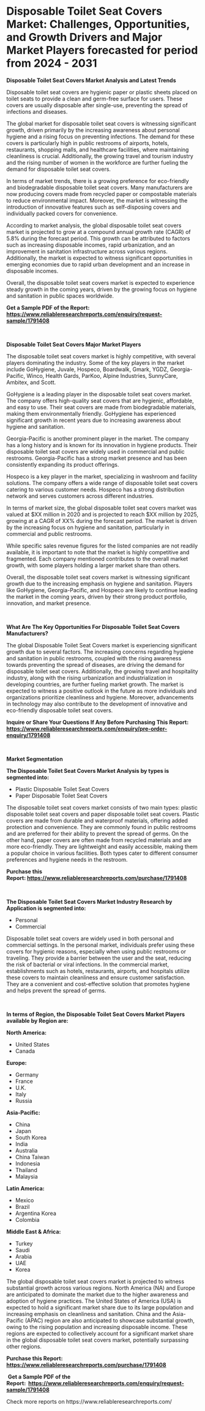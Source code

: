 <p><h1>Disposable Toilet Seat Covers Market: Challenges, Opportunities, and Growth Drivers and Major Market Players forecasted for period from 2024 - 2031</h1></p><p><strong>Disposable Toilet Seat Covers Market Analysis and Latest Trends</strong></p>
<p><p>Disposable toilet seat covers are hygienic paper or plastic sheets placed on toilet seats to provide a clean and germ-free surface for users. These covers are usually disposable after single-use, preventing the spread of infections and diseases.</p><p>The global market for disposable toilet seat covers is witnessing significant growth, driven primarily by the increasing awareness about personal hygiene and a rising focus on preventing infections. The demand for these covers is particularly high in public restrooms of airports, hotels, restaurants, shopping malls, and healthcare facilities, where maintaining cleanliness is crucial. Additionally, the growing travel and tourism industry and the rising number of women in the workforce are further fueling the demand for disposable toilet seat covers.</p><p>In terms of market trends, there is a growing preference for eco-friendly and biodegradable disposable toilet seat covers. Many manufacturers are now producing covers made from recycled paper or compostable materials to reduce environmental impact. Moreover, the market is witnessing the introduction of innovative features such as self-disposing covers and individually packed covers for convenience.</p><p>According to market analysis, the global disposable toilet seat covers market is projected to grow at a compound annual growth rate (CAGR) of 5.8% during the forecast period. This growth can be attributed to factors such as increasing disposable incomes, rapid urbanization, and an improvement in sanitation infrastructure across various regions. Additionally, the market is expected to witness significant opportunities in emerging economies due to rapid urban development and an increase in disposable incomes.</p><p>Overall, the disposable toilet seat covers market is expected to experience steady growth in the coming years, driven by the growing focus on hygiene and sanitation in public spaces worldwide.</p></p>
<p><strong>Get a Sample PDF of the Report:&nbsp; <a href="https://www.reliableresearchreports.com/enquiry/request-sample/1791408">https://www.reliableresearchreports.com/enquiry/request-sample/1791408</a></strong></p>
<p>&nbsp;</p>
<p><strong>Disposable Toilet Seat Covers Major Market Players</strong></p>
<p><p>The disposable toilet seat covers market is highly competitive, with several players dominating the industry. Some of the key players in the market include GoHygiene, Juvale, Hospeco, Boardwalk, Gmark, YGDZ, Georgia-Pacific, Winco, Health Gards, ParKoo, Alpine Industries, SunnyCare, Ambitex, and Scott.</p><p>GoHygiene is a leading player in the disposable toilet seat covers market. The company offers high-quality seat covers that are hygienic, affordable, and easy to use. Their seat covers are made from biodegradable materials, making them environmentally friendly. GoHygiene has experienced significant growth in recent years due to increasing awareness about hygiene and sanitation.</p><p>Georgia-Pacific is another prominent player in the market. The company has a long history and is known for its innovation in hygiene products. Their disposable toilet seat covers are widely used in commercial and public restrooms. Georgia-Pacific has a strong market presence and has been consistently expanding its product offerings.</p><p>Hospeco is a key player in the market, specializing in washroom and facility solutions. The company offers a wide range of disposable toilet seat covers catering to various customer needs. Hospeco has a strong distribution network and serves customers across different industries.</p><p>In terms of market size, the global disposable toilet seat covers market was valued at $XX million in 2020 and is projected to reach $XX million by 2025, growing at a CAGR of XX% during the forecast period. The market is driven by the increasing focus on hygiene and sanitation, particularly in commercial and public restrooms.</p><p>While specific sales revenue figures for the listed companies are not readily available, it is important to note that the market is highly competitive and fragmented. Each company mentioned contributes to the overall market growth, with some players holding a larger market share than others.</p><p>Overall, the disposable toilet seat covers market is witnessing significant growth due to the increasing emphasis on hygiene and sanitation. Players like GoHygiene, Georgia-Pacific, and Hospeco are likely to continue leading the market in the coming years, driven by their strong product portfolio, innovation, and market presence.</p></p>
<p>&nbsp;</p>
<p><strong>What Are The Key Opportunities For Disposable Toilet Seat Covers Manufacturers?</strong></p>
<p><p>The global Disposable Toilet Seat Covers market is experiencing significant growth due to several factors. The increasing concerns regarding hygiene and sanitation in public restrooms, coupled with the rising awareness towards preventing the spread of diseases, are driving the demand for disposable toilet seat covers. Additionally, the growing travel and hospitality industry, along with the rising urbanization and industrialization in developing countries, are further fueling market growth. The market is expected to witness a positive outlook in the future as more individuals and organizations prioritize cleanliness and hygiene. Moreover, advancements in technology may also contribute to the development of innovative and eco-friendly disposable toilet seat covers.</p></p>
<p><strong>Inquire or Share Your Questions If Any Before Purchasing This Report: <a href="https://www.reliableresearchreports.com/enquiry/pre-order-enquiry/1791408">https://www.reliableresearchreports.com/enquiry/pre-order-enquiry/1791408</a></strong></p>
<p>&nbsp;</p>
<p><strong>Market Segmentation</strong></p>
<p><strong>The Disposable Toilet Seat Covers Market Analysis by types is segmented into:</strong></p>
<p><ul><li>Plastic Disposable Toilet Seat Covers</li><li>Paper Disposable Toilet Seat Covers</li></ul></p>
<p><p>The disposable toilet seat covers market consists of two main types: plastic disposable toilet seat covers and paper disposable toilet seat covers. Plastic covers are made from durable and waterproof materials, offering added protection and convenience. They are commonly found in public restrooms and are preferred for their ability to prevent the spread of germs. On the other hand, paper covers are often made from recycled materials and are more eco-friendly. They are lightweight and easily accessible, making them a popular choice in various facilities. Both types cater to different consumer preferences and hygiene needs in the restroom.</p></p>
<p><strong>Purchase this Report:&nbsp;<a href="https://www.reliableresearchreports.com/purchase/1791408">https://www.reliableresearchreports.com/purchase/1791408</a></strong></p>
<p>&nbsp;</p>
<p><strong>The Disposable Toilet Seat Covers Market Industry Research by Application is segmented into:</strong></p>
<p><ul><li>Personal</li><li>Commercial</li></ul></p>
<p><p>Disposable toilet seat covers are widely used in both personal and commercial settings. In the personal market, individuals prefer using these covers for hygienic reasons, especially when using public restrooms or traveling. They provide a barrier between the user and the seat, reducing the risk of bacterial or viral infections. In the commercial market, establishments such as hotels, restaurants, airports, and hospitals utilize these covers to maintain cleanliness and ensure customer satisfaction. They are a convenient and cost-effective solution that promotes hygiene and helps prevent the spread of germs.</p></p>
<p>&nbsp;</p>
<p><strong>In terms of Region, the Disposable Toilet Seat Covers Market Players available by Region are:</strong></p>
<p>
    <p> <strong> North America: </strong>
        <ul>
            <li>United States</li>
            <li>Canada</li>
        </ul>
        </p> 
    <p> <strong> Europe: </strong>
        <ul>
            <li>Germany</li>
            <li>France</li>
            <li>U.K.</li>
            <li>Italy</li>
            <li>Russia</li>
        </ul>
        </p> 
    <p> <strong> Asia-Pacific: </strong>
        <ul>
            <li>China</li>
            <li>Japan</li>
            <li>South Korea</li>
            <li>India</li>
            <li>Australia</li>
            <li>China Taiwan</li>
            <li>Indonesia</li>
            <li>Thailand</li>
            <li>Malaysia</li>
        </ul>
        </p> 
    <p> <strong> Latin America: </strong>
        <ul>
            <li>Mexico</li>
            <li>Brazil</li>
            <li>Argentina Korea</li>
            <li>Colombia</li>
        </ul>
        </p> 
    <p> <strong> Middle East & Africa: </strong>
        <ul>
            <li>Turkey</li>
            <li>Saudi</li>
            <li>Arabia</li>
            <li>UAE</li>
            <li>Korea</li>
        </ul>
    </p>
    </p>
<p><p>The global disposable toilet seat covers market is projected to witness substantial growth across various regions. North America (NA) and Europe are anticipated to dominate the market due to the higher awareness and adoption of hygiene practices. The United States of America (USA) is expected to hold a significant market share due to its large population and increasing emphasis on cleanliness and sanitation. China and the Asia-Pacific (APAC) region are also anticipated to showcase substantial growth, owing to the rising population and increasing disposable income. These regions are expected to collectively account for a significant market share in the global disposable toilet seat covers market, potentially surpassing other regions.</p></p>
<p><strong>Purchase this Report: <a href="https://www.reliableresearchreports.com/purchase/1791408">https://www.reliableresearchreports.com/purchase/1791408</a></strong></p>
<p>&nbsp;<strong>Get a Sample PDF of the Report:&nbsp;&nbsp;<a href="https://www.reliableresearchreports.com/enquiry/request-sample/1791408">https://www.reliableresearchreports.com/enquiry/request-sample/1791408</a></strong></p>
<p><strong></strong></p>
<p>Check more reports on https://www.reliableresearchreports.com/</p>